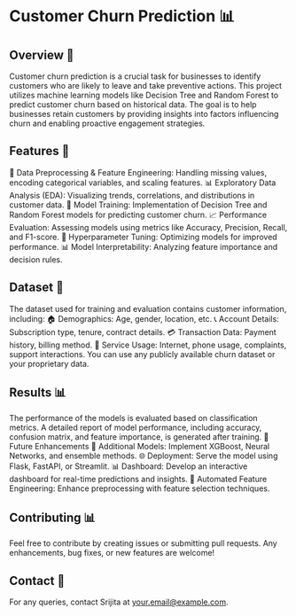 # Customer Churn Prediction 📊 

## Overview 📌
Customer churn prediction is a crucial task for businesses to identify customers who are likely to leave and take preventive actions. This project utilizes machine learning models like Decision Tree and Random Forest to predict customer churn based on historical data. The goal is to help businesses retain customers by providing insights into factors influencing churn and enabling proactive engagement strategies.

## Features 🚀
📌 Data Preprocessing & Feature Engineering: Handling missing values, encoding categorical variables, and scaling features.
📊 Exploratory Data Analysis (EDA): Visualizing trends, correlations, and distributions in customer data.
🤖 Model Training: Implementation of Decision Tree and Random Forest models for predicting customer churn.
📈 Performance Evaluation: Assessing models using metrics like Accuracy, Precision, Recall, and F1-score.
🔧 Hyperparameter Tuning: Optimizing models for improved performance.
📊 Model Interpretability: Analyzing feature importance and decision rules.


## Dataset 📂
The dataset used for training and evaluation contains customer information, including:
🏠 Demographics: Age, gender, location, etc.
📞 Account Details: Subscription type, tenure, contract details.
💳 Transaction Data: Payment history, billing method.
📡 Service Usage: Internet, phone usage, complaints, support interactions.
You can use any publicly available churn dataset or your proprietary data.


## Results 📊
The performance of the models is evaluated based on classification metrics. A detailed report of model performance, including accuracy, confusion matrix, and feature importance, is generated after training.
🔮 Future Enhancements
🚀 Additional Models: Implement XGBoost, Neural Networks, and ensemble methods.
🌐 Deployment: Serve the model using Flask, FastAPI, or Streamlit.
📊 Dashboard: Develop an interactive dashboard for real-time predictions and insights.
📡 Automated Feature Engineering: Enhance preprocessing with feature selection techniques.


## Contributing 📊
Feel free to contribute by creating issues or submitting pull requests. Any enhancements, bug fixes, or new features are welcome!

## Contact 📧
For any queries, contact Srijita at your.email@example.com.

